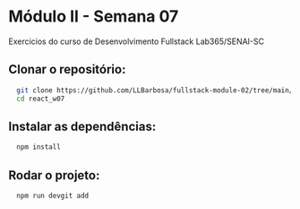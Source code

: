 # Módulo II - Semana 07

Exercicios do curso de Desenvolvimento Fullstack Lab365/SENAI-SC

## Clonar o repositório: 

```bash
  git clone https://github.com/LLBarbosa/fullstack-module-02/tree/main/react_w07
  cd react_w07
```
## Instalar as dependências:

```bash
  npm install
```

## Rodar o projeto:

```bash
  npm run devgit add
```